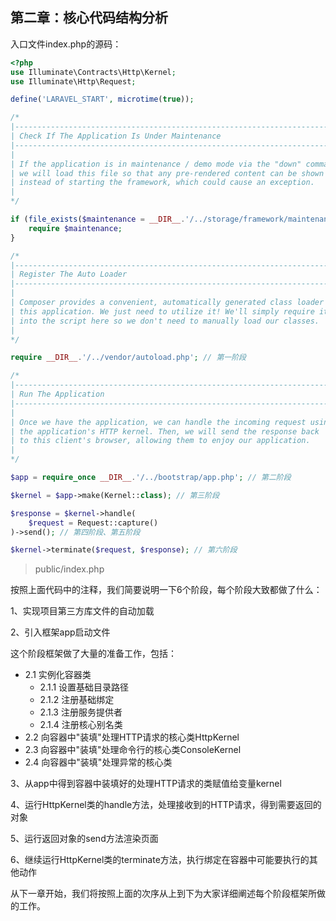 ## 第二章：核心代码结构分析

入口文件index.php的源码：

```php
<?php
use Illuminate\Contracts\Http\Kernel;
use Illuminate\Http\Request;

define('LARAVEL_START', microtime(true));

/*
|--------------------------------------------------------------------------
| Check If The Application Is Under Maintenance
|--------------------------------------------------------------------------
|
| If the application is in maintenance / demo mode via the "down" command
| we will load this file so that any pre-rendered content can be shown
| instead of starting the framework, which could cause an exception.
|
*/

if (file_exists($maintenance = __DIR__.'/../storage/framework/maintenance.php')) {
    require $maintenance;
}

/*
|--------------------------------------------------------------------------
| Register The Auto Loader
|--------------------------------------------------------------------------
|
| Composer provides a convenient, automatically generated class loader for
| this application. We just need to utilize it! We'll simply require it
| into the script here so we don't need to manually load our classes.
|
*/

require __DIR__.'/../vendor/autoload.php'; // 第一阶段

/*
|--------------------------------------------------------------------------
| Run The Application
|--------------------------------------------------------------------------
|
| Once we have the application, we can handle the incoming request using
| the application's HTTP kernel. Then, we will send the response back
| to this client's browser, allowing them to enjoy our application.
|
*/

$app = require_once __DIR__.'/../bootstrap/app.php'; // 第二阶段

$kernel = $app->make(Kernel::class); // 第三阶段

$response = $kernel->handle( 
    $request = Request::capture()
)->send(); // 第四阶段、第五阶段

$kernel->terminate($request, $response); // 第六阶段
```

> public/index.php

按照上面代码中的注释，我们简要说明一下6个阶段，每个阶段大致都做了什么：

1、实现项目第三方库文件的自动加载

2、引入框架app启动文件

这个阶段框架做了大量的准备工作，包括：

  - 2.1 实例化容器类
    - 2.1.1 设置基础目录路径
    - 2.1.2 注册基础绑定
    - 2.1.3 注册服务提供者
    - 2.1.4 注册核心别名类
  - 2.2 向容器中"装填"处理HTTP请求的核心类HttpKernel
  - 2.3 向容器中"装填"处理命令行的核心类ConsoleKernel
  - 2.4 向容器中"装填"处理异常的核心类

3、从app中得到容器中装填好的处理HTTP请求的类赋值给变量kernel

4、运行HttpKernel类的handle方法，处理接收到的HTTP请求，得到需要返回的对象

5、运行返回对象的send方法渲染页面

6、继续运行HttpKernel类的terminate方法，执行绑定在容器中可能要执行的其他动作

从下一章开始，我们将按照上面的次序从上到下为大家详细阐述每个阶段框架所做的工作。